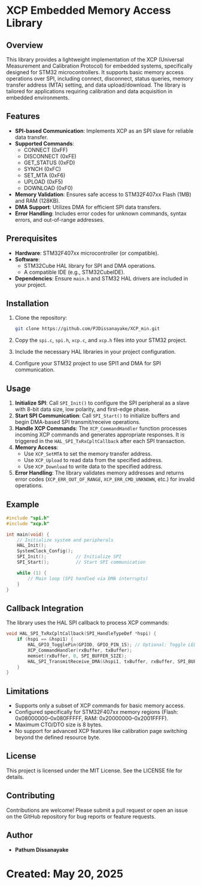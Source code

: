 # XCP Embedded Memory Access Library

## Overview

This library provides a lightweight implementation of the XCP (Universal Measurement and Calibration Protocol) for embedded systems, specifically designed for STM32 microcontrollers. It supports basic memory access operations over SPI, including connect, disconnect, status queries, memory transfer address (MTA) setting, and data upload/download. The library is tailored for applications requiring calibration and data acquisition in embedded environments.

## Features

- **SPI-based Communication**: Implements XCP as an SPI slave for reliable data transfer.
- **Supported Commands**:
  - CONNECT (0xFF)
  - DISCONNECT (0xFE)
  - GET_STATUS (0xFD)
  - SYNCH (0xFC)
  - SET_MTA (0xF6)
  - UPLOAD (0xF5)
  - DOWNLOAD (0xF0)
- **Memory Validation**: Ensures safe access to STM32F407xx Flash (1MB) and RAM (128KB).
- **DMA Support**: Utilizes DMA for efficient SPI data transfers.
- **Error Handling**: Includes error codes for unknown commands, syntax errors, and out-of-range addresses.

## Prerequisites

- **Hardware**: STM32F407xx microcontroller (or compatible).
- **Software**:
  - STM32Cube HAL library for SPI and DMA operations.
  - A compatible IDE (e.g., STM32CubeIDE).
- **Dependencies**: Ensure `main.h` and STM32 HAL drivers are included in your project.

## Installation

1. Clone the repository:

   ```bash
   git clone https://github.com/PJDissanayake/XCP_min.git
   ```
2. Copy the `spi.c`, `spi.h`, `xcp.c`, and `xcp.h` files into your STM32 project.
3. Include the necessary HAL libraries in your project configuration.
4. Configure your STM32 project to use SPI1 and DMA for SPI communication.

## Usage

1. **Initialize SPI**: Call `SPI_Init()` to configure the SPI peripheral as a slave with 8-bit data size, low polarity, and first-edge phase.
2. **Start SPI Communication**: Call `SPI_Start()` to initialize buffers and begin DMA-based SPI transmit/receive operations.
3. **Handle XCP Commands**: The `XCP_CommandHandler` function processes incoming XCP commands and generates appropriate responses. It is triggered in the `HAL_SPI_TxRxCpltCallback` after each SPI transaction.
4. **Memory Access**:
   - Use `XCP_SetMTA` to set the memory transfer address.
   - Use `XCP_Upload` to read data from the specified address.
   - Use `XCP_Download` to write data to the specified address.
5. **Error Handling**: The library validates memory addresses and returns error codes (`XCP_ERR_OUT_OF_RANGE`, `XCP_ERR_CMD_UNKNOWN`, etc.) for invalid operations.

## Example

```c
#include "spi.h"
#include "xcp.h"

int main(void) {
    // Initialize system and peripherals
    HAL_Init();
    SystemClock_Config();
    SPI_Init();           // Initialize SPI
    SPI_Start();          // Start SPI communication

    while (1) {
        // Main loop (SPI handled via DMA interrupts)
    }
}
```

## Callback Integration

The library uses the HAL SPI callback to process XCP commands:

```c
void HAL_SPI_TxRxCpltCallback(SPI_HandleTypeDef *hspi) {
    if (hspi == &hspi1) {
        HAL_GPIO_TogglePin(GPIOD, GPIO_PIN_15); // Optional: Toggle LED for debugging
        XCP_CommandHandler(rxBuffer, txBuffer);
        memset(rxBuffer, 0, SPI_BUFFER_SIZE);
        HAL_SPI_TransmitReceive_DMA(&hspi1, txBuffer, rxBuffer, SPI_BUFFER_SIZE);
    }
}
```

## Limitations

- Supports only a subset of XCP commands for basic memory access.
- Configured specifically for STM32F407xx memory regions (Flash: 0x08000000–0x080FFFFF, RAM: 0x20000000–0x2001FFFF).
- Maximum CTO/DTO size is 8 bytes.
- No support for advanced XCP features like calibration page switching beyond the defined resource byte.

## License

This project is licensed under the MIT License. See the LICENSE file for details.

## Contributing

Contributions are welcome! Please submit a pull request or open an issue on the GitHub repository for bug reports or feature requests.

## Author

- **Pathum Dissanayake**

# Created: May 20, 2025
